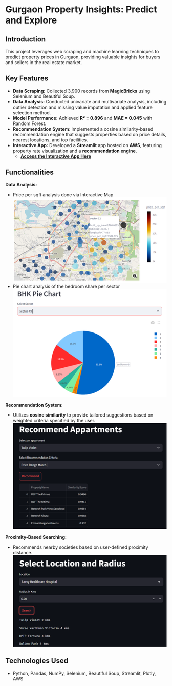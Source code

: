 # Gurgaon Property Insights: Predict and Explore

## Introduction
This project leverages web scraping and machine learning techniques to predict property prices in Gurgaon, providing valuable insights for buyers and sellers in the real estate market.

## Key Features
- **Data Scraping:** Collected 3,900 records from **MagicBricks** using Selenium and Beautiful Soup.
- **Data Analysis:** Conducted univariate and multivariate analysis, including outlier detection and missing value imputation and applied feature selection method.
- **Model Performance:** Achieved **R² = 0.896** and **MAE = 0.045** with Random Forest.
-  **Recommendation System**: Implemented a cosine similarity-based recommendation engine that suggests properties based on price details, nearest locations, and top facilities.
- **Interactive App:** Developed a **Streamlit** app hosted on **AWS**, featuring property rate visualization and a **recommendation engine**. 
  - **[Access the Interactive App Here](link_to_your_streamlit_app)**


## Functionalities

**Data Analysis:**
- Price per sqft analysis done via Interactive Map  
  <img src="images/geomap.png" alt="Price per Sqft Interactive Map" width="600" />
- Pie chart analysis of the bedroom share per sector  
  <img src="images/bhk_pie_chart.png" alt="Pie chart Analysis of the Bedroom share per sector" width="600" />

**Recommendation System:**
- Utilizes **cosine similarity** to provide tailored suggestions based on weighted criteria specified by the user.  
  <img src="images/recommend2.png" alt="Recommendation Engine" width="600" />

**Proximity-Based Searching:**
- Recommends nearby societies based on user-defined proximity distance.  
  <img src="images/location_and_radius2.png" alt="Proximity Engine" width="600" />

  
## Technologies Used
- Python, Pandas, NumPy, Selenium, Beautiful Soup, Streamlit, Plotly, AWS

<!-- ## Installation and Usage
To run the application locally, clone the repository and install the required packages:
```bash
git clone <repository-url>
cd <project-directory>
pip install -r requirements.txt
streamlit run app.py -->
